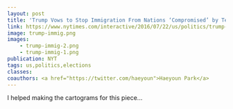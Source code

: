 ```yaml
---
layout: post
title: 'Trump Vows to Stop Immigration From Nations ‘Compromised’ by Terrorism. How Could It Work?'
link: https://www.nytimes.com/interactive/2016/07/22/us/politics/trump-immigration-ban-how-could-it-work.html
image: trump-immig.png
images:
    - trump-immig-2.png
    - trump-immig-1.png
publication: NYT
tags: us,politics,elections
classes:
coauthors: <a href="https://twitter.com/haeyoun">Haeyoun Park</a>
---
```


I helped making the cartograms for this piece...
